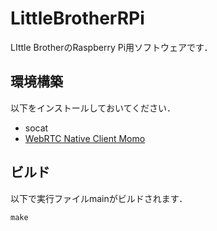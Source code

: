 # LittleBrotherRPi
LIttle BrotherのRaspberry Pi用ソフトウェアです．
## 環境構築
以下をインストールしておいてください．
- socat
- [WebRTC Native Client Momo](https://github.com/shiguredo/momo)

## ビルド
以下で実行ファイルmainがビルドされます．
```
make
```
